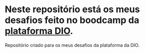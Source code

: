 # Neste repositório está os meus desafios feito no boodcamp da [plataforma DIO](https://www.dio.me/en).
Repositório criado para os meus desafios da plataforma da DIO.
